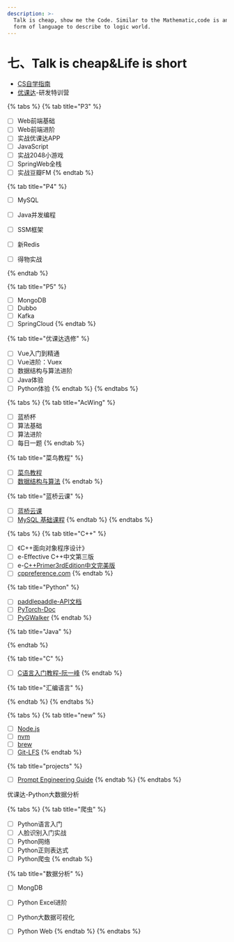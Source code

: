 ```yaml
---
description: >-
  Talk is cheap, show me the Code. Similar to the Mathematic,code is another
  form of language to describe to logic world.
---
```


# 七、Talk is cheap\&Life is short

* [CS自学指南](https://csdiy.wiki)
* [优课达](https://apps.youkeda.com/learn)-研发特训营

{% tabs %}
{% tab title="P3" %}
* [ ] Web前端基础
* [ ] Web前端进阶
* [ ] 实战优课达APP
* [ ] JavaScript
* [ ] 实战2048小游戏
* [ ] SpringWeb全栈
* [ ] 实战豆瓣FM
{% endtab %}

{% tab title="P4" %}
* [ ] MySQL
* [ ] Java并发编程
* [ ] SSM框架
* [ ] 新Redis
* [ ] 得物实战


{% endtab %}

{% tab title="P5" %}
* [ ] MongoDB
* [ ] Dubbo
* [ ] Kafka
* [ ] SpringCloud
{% endtab %}

{% tab title="优课达选修" %}
* [ ] Vue入门到精通
* [ ] Vue进阶：Vuex
* [ ] 数据结构与算法进阶
* [ ] Java体验
* [ ] Python体验
{% endtab %}
{% endtabs %}

{% tabs %}
{% tab title="AcWing" %}
* [ ] 蓝桥杯
* [ ] 算法基础
* [ ] 算法进阶
* [ ] 每日一题
{% endtab %}

{% tab title="菜鸟教程" %}
* [ ] [菜鸟教程](https://www.runoob.com/)
* [ ] [数据结构与算法](https://www.runoob.com/data-structures/data-structures-tutorial.html)
{% endtab %}

{% tab title="蓝桥云课" %}
* [ ] [蓝桥云课](https://www.lanqiao.cn/)
* [ ] [MySQL 基础课程](https://www.lanqiao.cn/courses/9)
{% endtab %}
{% endtabs %}

{% tabs %}
{% tab title="C++" %}
* [ ] 《C++面向对象程序设计》
* [ ] e-Effective C++中文第三版
* [ ] e-[C++Primer3rdEdition中文完美版](https://www.aliyundrive.com/s/M2faiAr86Ve)
* [ ] [cppreference.com](https://en.cppreference.com/w/)
{% endtab %}

{% tab title="Python" %}
* [ ] [paddlepaddle-API文档](https://www.paddlepaddle.org.cn/documentation/docs/zh/api/index\_cn.html)
* [ ] [PyTorch-Doc](https://pytorch.org/docs/stable/index.html)
* [ ] [PyGWalker](https://pypi.org/project/pygwalker/)
{% endtab %}

{% tab title="Java" %}

{% endtab %}

{% tab title="C" %}
* [ ] [C语言入门教程-阮一峰](https://njnueducn-my.sharepoint.com/:b:/g/personal/19220422\_njnu\_edu\_cn/ETcj4FqeXTtMrGDGokiBKXcBpCaJ3j7s3AIwPCIdtyJ4BQ?e=aKiUSv)
{% endtab %}

{% tab title="汇编语言" %}

{% endtab %}
{% endtabs %}

{% tabs %}
{% tab title="new" %}
* [ ] [Node.js](http://nodejs.cn/api/)
* [ ] [nvm](https://github.com/nvm-sh/nvm)
* [ ] [brew](https://brew.sh/)
* [ ] [Git-LFS](https://git-lfs.com/)
{% endtab %}

{% tab title="projects" %}
* [ ] [Prompt Engineering Guide](https://github.com/dair-ai/Prompt-Engineering-Guide)
{% endtab %}
{% endtabs %}

优课达-Python大数据分析

{% tabs %}
{% tab title="爬虫" %}
* [ ] Python语言入门
* [ ] 人脸识别入门实战
* [ ] Python网络
* [ ] Python正则表达式
* [ ] Python爬虫
{% endtab %}

{% tab title="数据分析" %}
* [ ] MongDB
* [ ] Python Excel进阶
* [ ] Python大数据可视化
* [ ] Python Web
{% endtab %}
{% endtabs %}


